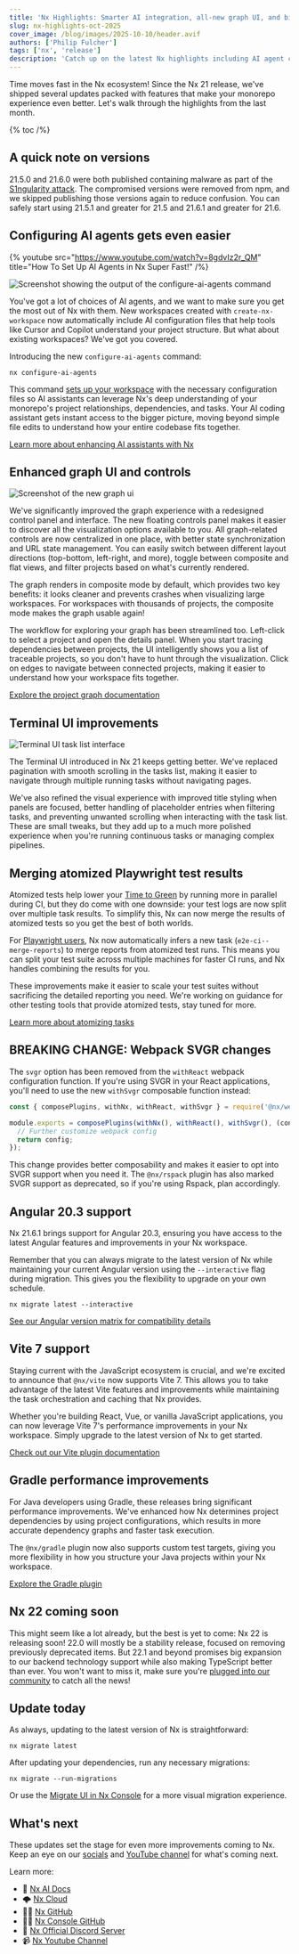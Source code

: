 ```yaml
---
title: 'Nx Highlights: Smarter AI integration, all-new graph UI, and big new versions of your favorite tools'
slug: nx-highlights-oct-2025
cover_image: /blog/images/2025-10-10/header.avif
authors: ['Philip Fulcher']
tags: ['nx', 'release']
description: 'Catch up on the latest Nx highlights including AI agent configuration, improved Terminal UI, Vite 7 support, and enhanced testing workflows'
---
```


Time moves fast in the Nx ecosystem! Since the Nx 21 release, we've shipped several updates packed with features that make your monorepo experience even better. Let's walk through the highlights from the last month.

{% toc /%}

## A quick note on versions

21.5.0 and 21.6.0 were both published containing malware as part of the [S1ngularity attack](/blog/s1ngularity-postmortem). The compromised versions were removed from npm, and we skipped publishing those versions again to reduce confusion. You can safely start using 21.5.1 and greater for 21.5 and 21.6.1 and greater for 21.6.

## Configuring AI agents gets even easier

{% youtube src="https://www.youtube.com/watch?v=8gdvIz2r_QM" title="How To Set Up AI Agents in Nx Super Fast!" /%}

![Screenshot showing the output of the `configure-ai-agents` command](/blog/images/2025-10-10/configure-ai-agents.avif)

You've got a lot of choices of AI agents, and we want to make sure you get the most out of Nx with them. New workspaces created with `create-nx-workspace` now automatically include AI configuration files that help tools like Cursor and Copilot understand your project structure. But what about existing workspaces? We've got you covered.

Introducing the new `configure-ai-agents` command:

```shell
nx configure-ai-agents
```

This command [sets up your workspace](/docs/getting-started/ai-setup#automatic-ai-setup) with the necessary configuration files so AI assistants can leverage Nx's deep understanding of your monorepo's project relationships, dependencies, and tasks. Your AI coding assistant gets instant access to the bigger picture, moving beyond simple file edits to understand how your entire codebase fits together.

[Learn more about enhancing AI assistants with Nx](/features/enhance-AI)

## Enhanced graph UI and controls

![Screenshot of the new graph ui](/blog/images/2025-10-10/new-graph.avif)

We've significantly improved the graph experience with a redesigned control panel and interface. The new floating controls panel makes it easier to discover all the visualization options available to you. All graph-related controls are now centralized in one place, with better state synchronization and URL state management. You can easily switch between different layout directions (top-bottom, left-right, and more), toggle between composite and flat views, and filter projects based on what's currently rendered.

The graph renders in composite mode by default, which provides two key benefits: it looks cleaner and prevents crashes when visualizing large workspaces. For workspaces with thousands of projects, the composite mode makes the graph usable again!

The workflow for exploring your graph has been streamlined too. Left-click to select a project and open the details panel. When you start tracing dependencies between projects, the UI intelligently shows you a list of traceable projects, so you don't have to hunt through the visualization. Click on edges to navigate between connected projects, making it easier to understand how your workspace fits together.

[Explore the project graph documentation](/features/explore-graph)

## Terminal UI improvements

![Terminal UI task list interface](/blog/images/2025-10-10/tui.avif)

The Terminal UI introduced in Nx 21 keeps getting better. We've replaced pagination with smooth scrolling in the tasks list, making it easier to navigate through multiple running tasks without navigating pages.

We've also refined the visual experience with improved title styling when panels are focused, better handling of placeholder entries when filtering tasks, and preventing unwanted scrolling when interacting with the task list. These are small tweaks, but they add up to a much more polished experience when you're running continuous tasks or managing complex pipelines.

## Merging atomized Playwright test results

Atomized tests help lower your [Time to Green](/docs/guides/nx-cloud/optimize-your-ttg) by running more in parallel during CI, but they do come with one downside: your test logs are now split over multiple task results. To simplify this, Nx can now merge the results of atomized tests so you get the best of both worlds.

For [Playwright users](/technologies/test-tools/playwright/recipes/merge-atomized-outputs), Nx now automatically infers a new task (`e2e-ci--merge-reports`) to merge reports from atomized test runs. This means you can split your test suite across multiple machines for faster CI runs, and Nx handles combining the results for you.

These improvements make it easier to scale your test suites without sacrificing the detailed reporting you need. We're working on guidance for other testing tools that provide atomized tests, stay tuned for more.

[Learn more about atomizing tasks](/ci/features/split-e2e-tasks)

## **BREAKING CHANGE:** Webpack SVGR changes

The `svgr` option has been removed from the `withReact` webpack configuration function. If you're using SVGR in your React applications, you'll need to use the new `withSvgr` composable function instead:

```javascript
const { composePlugins, withNx, withReact, withSvgr } = require('@nx/webpack');

module.exports = composePlugins(withNx(), withReact(), withSvgr(), (config) => {
  // Further customize webpack config
  return config;
});
```

This change provides better composability and makes it easier to opt into SVGR support when you need it. The `@nx/rspack` plugin has also marked SVGR support as deprecated, so if you're using Rspack, plan accordingly.

## Angular 20.3 support

Nx 21.6.1 brings support for Angular 20.3, ensuring you have access to the latest Angular features and improvements in your Nx workspace.

Remember that you can always migrate to the latest version of Nx while maintaining your current Angular version using the `--interactive` flag during migration. This gives you the flexibility to upgrade on your own schedule.

```shell
nx migrate latest --interactive
```

[See our Angular version matrix for compatibility details](/technologies/angular/recipes/angular-nx-version-matrix)

## Vite 7 support

Staying current with the JavaScript ecosystem is crucial, and we're excited to announce that `@nx/vite` now supports Vite 7. This allows you to take advantage of the latest Vite features and improvements while maintaining the task orchestration and caching that Nx provides.

Whether you're building React, Vue, or vanilla JavaScript applications, you can now leverage Vite 7's performance improvements in your Nx workspace. Simply upgrade to the latest version of Nx to get started.

[Check out our Vite plugin documentation](/technologies/build-tools/vite/introduction)

## Gradle performance improvements

For Java developers using Gradle, these releases bring significant performance improvements. We've enhanced how Nx determines project dependencies by using project configurations, which results in more accurate dependency graphs and faster task execution.

The `@nx/gradle` plugin now also supports custom test targets, giving you more flexibility in how you structure your Java projects within your Nx workspace.

[Explore the Gradle plugin](/technologies/java/introduction)

## Nx 22 coming soon

This might seem like a lot already, but the best is yet to come: Nx 22 is releasing soon! 22.0 will mostly be a stability release, focused on removing previously deprecated items. But 22.1 and beyond promises big expansion to our backend technology support while also making TypeScript better than ever. You won't want to miss it, make sure you're [plugged into our community](/community) to catch all the news!

## Update today

As always, updating to the latest version of Nx is straightforward:

```shell
nx migrate latest
```

After updating your dependencies, run any necessary migrations:

```shell
nx migrate --run-migrations
```

Or use the [Migrate UI in Nx Console](/recipes/nx-console/console-migrate-ui) for a more visual migration experience.

## What's next

These updates set the stage for even more improvements coming to Nx. Keep an eye on our [socials](/community) and [YouTube channel](https://www.youtube.com/@nxdevtools) for what's coming next.

Learn more:

- 🧠 [Nx AI Docs](/features/enhance-AI)
- 🌩️ [Nx Cloud](/nx-cloud)
- 👩‍💻 [Nx GitHub](https://github.com/nrwl/nx)
- 👩‍💻 [Nx Console GitHub](https://github.com/nrwl/nx-console)
- 💬 [Nx Official Discord Server](https://go.nx.dev/community)
- 📹 [Nx Youtube Channel](https://www.youtube.com/@nxdevtools)
